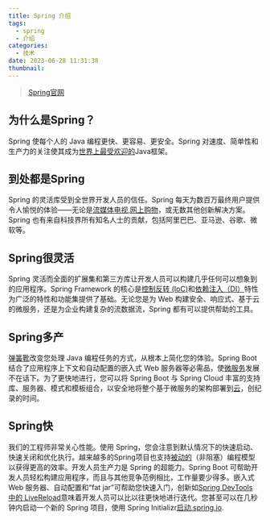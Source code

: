 ```yaml
---
title: Spring 介绍
tags:
  - spring
  - 介绍
categories:
  - 技术
date: 2023-06-28 11:31:38
thumbnail:
---
```


> [Spring官网](https://spring.io/)

## 为什么是Spring？

Spring 使每个人的 Java 编程更快、更容易、更安全。Spring 对速度、简单性和生产力的关注使其成为[世界上最受欢迎的](https://snyk.io/blog/jvm-ecosystem-report-2018-platform-application/)Java框架。

## 到处都是Spring

Spring 的灵活库受到全世界开发人员的信任。Spring 每天为数百万最终用户提供令人愉悦的体验——无论是[流媒体电视](https://medium.com/netflix-techblog/netflix-oss-and-spring-boot-coming-full-circle-4855947713a0),[网上购物](https://tech.target.com/2018/12/18/spring-feign.html)，或无数其他创新解决方案。Spring 也有来自科技界所有知名人士的贡献，包括阿里巴巴、亚马逊、谷歌、微软等。

## Spring很灵活

Spring 灵活而全面的扩展集和第三方库让开发人员可以构建几乎任何可以想象到的应用程序。Spring Framework 的核心是[控制反转 (IoC)](https://en.wikipedia.org/wiki/Inversion_of_control)和[依赖注入（DI）](https://en.wikipedia.org/wiki/Dependency_injection)特性为广泛的特性和功能集提供了基础。无论您是为 Web 构建安全、响应式、基于云的微服务，还是为企业构建复杂的流数据流，Spring 都有可以提供帮助的工具。

## Spring多产

[弹簧靴](https://spring.io/guides/gs/spring-boot/)改变您处理 Java 编程任务的方式，从根本上简化您的体验。Spring Boot 结合了应用程序上下文和自动配置的嵌入式 Web 服务器等必需品，使[微服务](https://spring.io/microservices)发展不在话下。为了更快地进行，您可以将 Spring Boot 与 Spring Cloud 丰富的支持库、服务器、模式和模板组合，以安全地将整个基于微服务的架构部署到[云](https://spring.io/cloud)，创纪录的时间。

## Spring快

我们的工程师非常关心性能。使用 Spring，您会注意到默认情况下的快速启动、快速关闭和优化执行。越来越多的Spring项目也支持[被动的](https://spring.io/reactive)（非阻塞）编程模型以获得更高的效率。开发人员生产力是 Spring 的超能力。Spring Boot 可帮助开发人员轻松构建应用程序，而且与其他竞争范例相比，工作量要少得多。嵌入式 Web 服务器、自动配置和“fat jar”可帮助您快速入门，创新如[Spring DevTools 中的 LiveReload](https://docs.spring.io/spring-boot/docs/current/reference/html/using-spring-boot.html#using-boot-devtools-livereload)意味着开发人员可以比以往更快地进行迭代。您甚至可以在几秒钟内启动一个新的 Spring 项目，使用 Spring Initializr[启动.spring.io](https://start.spring.io/).